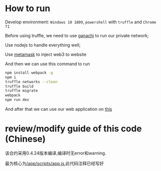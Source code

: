 # How to run

Develop environment: `Windows 10 1809`, `powershell` with `truffle` and `Chrome 71`

Before using truffle, we need to use [ganachi](https://truffleframework.com/ganache) to run our private network;

Use nodejs to handle everything well;

Use [metamask](https://chrome.google.com/webstore/detail/metamask/nkbihfbeogaeaoehlefnkodbefgpgknn) to inject web3 to website

And then we can use this command to run
```bash
npm install webpack -g
npm i
truffle networks --clean
truffle build
truffle migrate
webpack
npm run dev
```

And after that we can use our web application on [this](http://localhost:8080)

# review/modify guide of this code (Chinese)

该合约采用0.4.24版本编译,编译时无error和warning.

最为核心为[/app/scripts/app.js](/app/scripts/app.js),此代码注释已经写好


